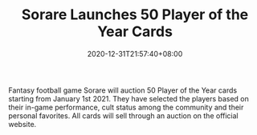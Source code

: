 ﻿---
title: "Sorare Launches 50 Player of the Year Cards"
date: 2020-12-31T21:57:40+08:00
lastmod: 2020-12-31T16:45:40+08:00
draft: false
authors: ["Quinn"]
description: "Fantasy football game Sorare will auction 50 Player of the Year cards starting from January 1st 2021. They have selected the players based on their in-game performance, cult status among the community and their personal favorites. All cards will sell through an auction on the official website."
featuredImage: "sorare-launches-50-player-of-the-year-cards.png"
tags: ["Virtual World","Play to Earn"]
categories: ["news"]
news: ["Virtual World"]
weight: 
lightgallery: true
pinned: false
recommend: false
recommend1: false
---

Fantasy football game Sorare will auction 50 Player of the Year cards starting from January 1st 2021. They have selected the players based on their in-game performance, cult status among the community and their personal favorites. All cards will sell through an auction on the official website.

<!--more-->

